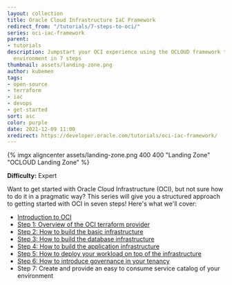 ```yaml
---
layout: collection
title: Oracle Cloud Infrastructure IaC Framework
redirect_from: "/tutorials/7-steps-to-oci/"
series: oci-iac-framework
parent:
- tutorials
description: Jumpstart your OCI experience using the OCLOUD framework to build your
  environment in 7 steps
thumbnail: assets/landing-zone.png
author: kubemen
tags:
- open-source
- terraform
- iac
- devops
- get-started
sort: asc
color: purple
date: 2021-12-09 11:00
xredirect: https://developer.oracle.com/tutorials/oci-iac-framework/
---
```


{% imgx aligncenter assets/landing-zone.png 400 400 "Landing Zone" "OCLOUD Landing Zone" %}


**Difficulty:** Expert

Want to get started with Oracle Cloud Infrastructure (OCI), but not sure how to do it in a pragmatic way? This series will give you a structured approach to getting started with OCI in seven steps! Here's what we'll cover:


*  [Introduction to OCI](getting-started-with-oci-intro)
*  [Step 1: Overview of the OCI terraform provider](getting-started-with-oci-step-1-provider)
*  [Step 2: How to build the basic infrastructure](getting-started-with-oci-step-2-base)
*  [Step 3:  How to build the database infrastructure](getting-started-with-oci-step-3-database-infrastructure)
*  [Step 4:  How to build the application infrastructure](getting-started-with-oci-step-4-app-infrastructure)
*  [Step 5:  How to deploy your workload on top of the infrastructure](getting-started-with-oci-step-5-workload-deployment)
*  [Step 6:  How to introduce governance in your tenancy](getting-started-with-oci-step-6-governance)
*  Step 7:  Create and provide an easy to consume service catalog of your environment

